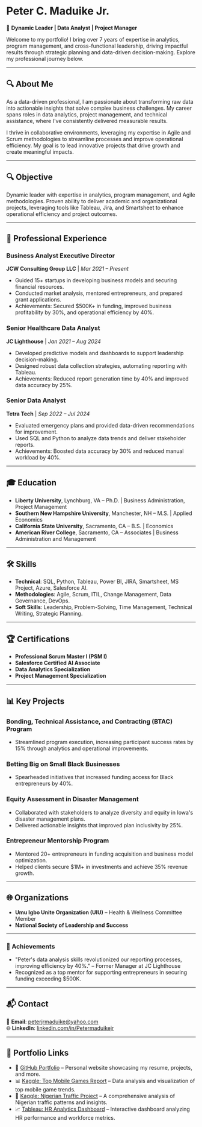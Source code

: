 # Peter C. Maduike Jr.

🎯 **Dynamic Leader | Data Analyst | Project Manager**

Welcome to my portfolio! I bring over 7 years of expertise in analytics, program management, and cross-functional leadership, driving impactful results through strategic planning and data-driven decision-making. Explore my professional journey below.

---
## 🔍 About Me

As a data-driven professional, I am passionate about transforming raw data into actionable insights that solve complex business challenges. My career spans roles in data analytics, project management, and technical assistance, where I've consistently delivered measurable results.

I thrive in collaborative environments, leveraging my expertise in Agile and Scrum methodologies to streamline processes and improve operational efficiency. My goal is to lead innovative projects that drive growth and create meaningful impacts.

---

## 🔍 Objective

Dynamic leader with expertise in analytics, program management, and Agile methodologies. Proven ability to deliver academic and organizational projects, leveraging tools like Tableau, Jira, and Smartsheet to enhance operational efficiency and project outcomes.

---

## 💼 Professional Experience

### **Business Analyst Executive Director**  
**JCW Consulting Group LLC** | *Mar 2021 – Present*  
- Guided 15+ startups in developing business models and securing financial resources.  
- Conducted market analysis, mentored entrepreneurs, and prepared grant applications.  
- Achievements: Secured $500K+ in funding, improved business profitability by 30%, and operational efficiency by 40%.

### **Senior Healthcare Data Analyst**  
**JC Lighthouse** | *Jan 2021 – Aug 2024*  
- Developed predictive models and dashboards to support leadership decision-making.  
- Designed robust data collection strategies, automating reporting with Tableau.  
- Achievements: Reduced report generation time by 40% and improved data accuracy by 25%.

### **Senior Data Analyst**  
**Tetra Tech** | *Sep 2022 – Jul 2024*  
- Evaluated emergency plans and provided data-driven recommendations for improvement.  
- Used SQL and Python to analyze data trends and deliver stakeholder reports.  
- Achievements: Boosted data accuracy by 30% and reduced manual workload by 40%.

---

## 🎓 Education

- **Liberty University**, Lynchburg, VA – Ph.D. | Business Administration, Project Management  
- **Southern New Hampshire University**, Manchester, NH – M.S. | Applied Economics  
- **California State University**, Sacramento, CA – B.S. | Economics  
- **American River College**, Sacramento, CA – Associates | Business Administration and Management  

---

## 🛠️ Skills

- **Technical**: SQL, Python, Tableau, Power BI, JIRA, Smartsheet, MS Project, Azure, Salesforce AI.  
- **Methodologies**: Agile, Scrum, ITIL, Change Management, Data Governance, DevOps.  
- **Soft Skills**: Leadership, Problem-Solving, Time Management, Technical Writing, Strategic Planning.

---

## 🏆 Certifications

- **Professional Scrum Master I (PSM I)**  
- **Salesforce Certified AI Associate**  
- **Data Analytics Specialization**  
- **Project Management Specialization**

---

## 📊 Key Projects

### **Bonding, Technical Assistance, and Contracting (BTAC) Program**  
- Streamlined program execution, increasing participant success rates by 15% through analytics and operational improvements.
### **Betting Big on Small Black Businesses**  
- Spearheaded initiatives that increased funding access for Black entrepreneurs by 40%.
### **Equity Assessment in Disaster Management**
- Collaborated with stakeholders to analyze diversity and equity in Iowa's disaster management plans.
- Delivered actionable insights that improved plan inclusivity by 25%.
### **Entrepreneur Mentorship Program**
- Mentored 20+ entrepreneurs in funding acquisition and business model optimization.
- Helped clients secure $1M+ in investments and achieve 35% revenue growth.

---

## 🌐 Organizations

- **Umu Igbo Unite Organization (UIU)** – Health & Wellness Committee Member  
- **National Society of Leadership and Success**  

---

### 🌟 Achievements

- "Peter's data analysis skills revolutionized our reporting processes, improving efficiency by 40%." – Former Manager at JC Lighthouse  
- Recognized as a top mentor for supporting entrepreneurs in securing funding exceeding $500K.  

---

## 📬 Contact

📧 **Email**: [peterjrmaduike@yahoo.com](mailto:peterjrmaduike@yahoo.com)  
🌐 **LinkedIn**: [linkedin.com/in/Petermaduikejr](https://www.linkedin.com/in/Petermaduikejr)

---

## 🌟 Portfolio Links

- 🔗 [GitHub Portfolio](https://peterjrmaduike.github.io) – Personal website showcasing my resume, projects, and more.
- 📊 [Kaggle: Top Mobile Games Report](https://www.kaggle.com/code/petermaduikejr/top-mobile-games-report) – Data analysis and visualization of top mobile game trends.
- 🚦 [Kaggle: Nigerian Traffic Project](https://www.kaggle.com/code/petermaduikejr/nigerian-traffic-project) – A comprehensive analysis of Nigerian traffic patterns and insights.
- 📈 [Tableau: HR Analytics Dashboard](https://public.tableau.com/views/HRAnalysticsDashboard_17336417811560/HRAnalysticsDashboard?:language=en-US&publish=yes&:sid=&:redirect=auth&:display_count=n&:origin=viz_share_link) – Interactive dashboard analyzing HR performance and workforce metrics.

